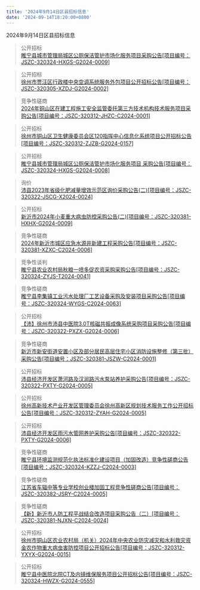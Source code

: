 ```yaml
---
title: '2024年9月14日区县招标信息'
date: '2024-09-14T18:20:00+0800'
---
```

2024年9月14日区县招标信息
<!--more-->
>公开招标<br>
>[睢宁县城市管理局城区公厕保洁管护市场化服务项目采购公告[项目编号：JSZC-320324-HXGS-G2024-0009]](http://czj.xz.gov.cn/Home/HomeDetails?type=0&articleid=c12c42fc-f1ab-43a8-bbbb-4daff5791da6)

>公开招标<br>
>[徐州市贾汪区行政楼中央空调系统服务外包项目公开招标公告[项目编号：JSZC-320305-XZDJ-G2024-0002]](http://czj.xz.gov.cn/Home/HomeDetails?type=0&articleid=e7a9912a-144e-43a7-838e-414338a4a1f5)

>竞争性磋商<br>
>[2024年铜山区在建工程施工安全监管委托第三方技术机构技术服务项目采购公告[项目编号：JSZC-320312-JHZC-C2024-0001]](http://czj.xz.gov.cn/Home/HomeDetails?type=0&articleid=aa4532cb-d9c7-44a7-81a3-273ccdeeeb8f)

>公开招标<br>
>[徐州市铜山区卫生健康委员会区120指挥中心信息化系统项目公开招标公告[项目编号：JSZC-320312-ZJZB-G2024-0157]](http://czj.xz.gov.cn/Home/HomeDetails?type=0&articleid=ddfb41d9-035b-4ca5-825b-75f86450b248)

>公开招标<br>
>[睢宁县城市管理局城区公厕保洁管护市场化服务项目 采购公告[项目编号：JSZC-320324-HXGS-G2024-0008]](http://czj.xz.gov.cn/Home/HomeDetails?type=0&articleid=82b55945-09b2-4720-a67b-ecf1d0c7e4a7)

>询价<br>
>[沛县2023年省级化肥减量增效示范区询价采购公告(二)[项目编号：JSZC-320322-JSCG-X2024-0024]](http://czj.xz.gov.cn/Home/HomeDetails?type=0&articleid=17a7350e-6e9c-404e-a7e0-8b22050ab8c5)

>公开招标<br>
>[新沂市2024年小麦重大病虫防控采购公告(二)[项目编号：JSZC-320381-HXHX-G2024-0009]](http://czj.xz.gov.cn/Home/HomeDetails?type=0&articleid=244a078a-74c6-4d36-a99e-351506d1e735)

>竞争性磋商<br>
>[2024年新沂市城区应急水源井新建工程采购公告[项目编号：JSZC-320381-XZXC-C2024-0006]](http://czj.xz.gov.cn/Home/HomeDetails?type=0&articleid=c5f0f9c4-7688-4f02-b034-81a543a632f1)

>竞争性谈判<br>
>[睢宁县农业农村局秋粮一喷多促农资采购采购公告[项目编号：JSZC-320324-ZYJS-T2024-0041]](http://czj.xz.gov.cn/Home/HomeDetails?type=0&articleid=4ec8b3de-8b83-4ac1-822a-100d9c2d2fe6)

>竞争性磋商<br>
>[睢宁县李集镇工业污水处理厂工艺设备采购及安装项目采购公告[项目编号：JSZC-320324-WYGS-C2024-0063]](http://czj.xz.gov.cn/Home/HomeDetails?type=0&articleid=1b57cc42-7e80-45a1-a277-6d6f0f97237b)

>公开招标<br>
>[【沛】徐州市沛县中医院3.0T核磁共振成像系统采购项目采购公告[项目编号：JSZC-320322-PXZX-G2024-0006]](http://czj.xz.gov.cn/Home/HomeDetails?type=0&articleid=046d7f62-ac5a-4754-89d7-df1b85107a5a)

>竞争性磋商<br>
>[新沂市新安街道安置小区及部分居民高层住宅小区消防设施整修（第三批）采购公告[项目编号：JSZC-320381-JSZW-C2024-0001]](http://czj.xz.gov.cn/Home/HomeDetails?type=0&articleid=146d0773-b1bc-49c9-a17e-a9e92b278adc)

>公开招标<br>
>[沛县经济开发区萧河路及汉润路污水泵站养护采购公告[项目编号：JSZC-320322-PXTY-G2024-0005]](http://czj.xz.gov.cn/Home/HomeDetails?type=0&articleid=7f6f2d4e-e94f-4477-9d6b-c01db2011f6b)

>公开招标<br>
>[徐州高新技术产业开发区管理委员会徐州高新区规划技术服务工作公开招标公告[项目编号：JSZC-320312-ZYAH-G2024-0005]](http://czj.xz.gov.cn/Home/HomeDetails?type=0&articleid=d0ce23bc-6d3b-4b6a-b7d1-7ce210838b29)

>公开招标<br>
>[沛县经济开发区雨污水管网养护采购公告[项目编号：JSZC-320322-PXTY-G2024-0006]](http://czj.xz.gov.cn/Home/HomeDetails?type=0&articleid=c0281232-e7e7-45b6-950a-401bb13927d3)

>竞争性磋商<br>
>[睢宁县环境监测规范化执法标准化建设项目（加固改造）竞争性磋商公告[项目编号：JSZC-320324-KZZJ-C2024-0003]](http://czj.xz.gov.cn/Home/HomeDetails?type=0&articleid=794a87a6-2ccb-448d-a054-35a28b990f91)

>竞争性磋商<br>
>[江苏省车辐中等专业学校创业楼加固工程竞争性磋商公告[项目编号：JSZC-320382-JSRY-C2024-0005]](http://czj.xz.gov.cn/Home/HomeDetails?type=0&articleid=7f335d8a-8b46-4c7c-84fd-c97366dbdb32)

>竞争性磋商<br>
>[【新】新沂市人防工程平战结合改造项目采购公告（二）[项目编号：JSZC-320381-NJXN-C2024-0024]](http://czj.xz.gov.cn/Home/HomeDetails?type=0&articleid=3ea3686e-3f50-44fb-9eb2-c8fc5de71cc7)

>公开招标<br>
>[徐州市铜山区农业农村局（机关）2024年中央农业防灾减灾和水利救灾资金农作物重大病虫害防控项目公开招标公告[项目编号：JSZC-320312-YXYX-G2024-0015]](http://czj.xz.gov.cn/Home/HomeDetails?type=0&articleid=a9cf9daa-af7a-473d-96b3-eba079783ff0)

>公开招标<br>
>[睢宁县中医院北院CT及内镜维保服务项目公开招标公告[项目编号：JSZC-320324-HWZX-G2024-0555]](http://czj.xz.gov.cn/Home/HomeDetails?type=0&articleid=6a48b86f-7c01-4593-aee9-55fb101d62ab)

